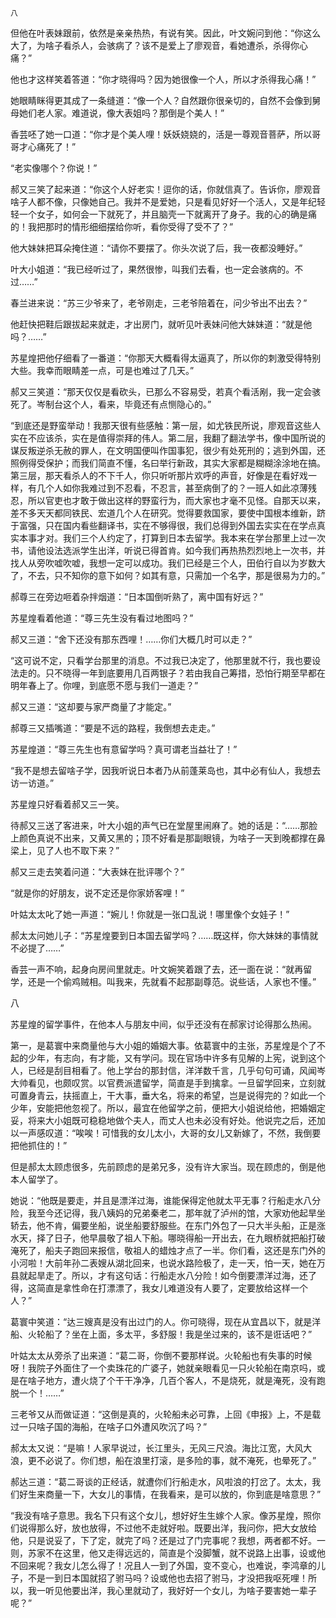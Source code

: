     八 

   但他在叶表妹跟前，依然是亲亲热热，有说有笑。因此，叶文婉问到他：“你这么大了，为啥子看杀人，会骇病了？该不是爱上了廖观音，看她遭杀，杀得你心痛？”

   他也才这样笑着答道：“你才晓得吗？因为她很像一个人，所以才杀得我心痛！”

   她眼睛眯得更其成了一条缝道：“像一个人？自然跟你很亲切的，自然不会像到舅母她们老人家。难道说，像大表姐吗？那倒是个美人！”

   香芸呸了她一口道：“你才是个美人哩！妖妖娆娆的，活是一尊观音菩萨，所以哥哥才心痛死了！”

   “老实像哪个？你说！”

   郝又三笑了起来道：“你这个人好老实！逗你的话，你就信真了。告诉你，廖观音啥子人都不像，只像她自己。我并不是爱她，只是看见好好一个活人，又是年纪轻轻一个女子，如何会一下就死了，并且脑壳一下就离开了身子。我的心的确是痛的！我把那时的情形细细摆给你听，看你受得了受不了？”

   他大妹妹把耳朵掩住道：“请你不要摆了。你头次说了后，我一夜都没睡好。”

   叶大小姐道：“我已经听过了，果然很惨，叫我们去看，也一定会骇病的。不过……”

   春兰进来说：“苏三少爷来了，老爷刚走，三老爷陪着在，问少爷出不出去？”

   他赶快把鞋后跟拔起来就走，才出房门，就听见叶表妹问他大妹妹道：“就是他吗？……”

   苏星煌把他仔细看了一番道：“你那天大概看得太逼真了，所以你的刺激受得特别大些。我幸而眼睛差一点，可是也难过了几天。”

   郝又三笑道：“那天仅仅是看砍头，已那么不容易受，若真个看活剐，我一定会骇死了。岑制台这个人，看来，毕竟还有点恻隐心的。”

   “到底还是野蛮举动！我那天很有些感触：第一层，如尤铁民所说，廖观音这些人实在不应该杀，实在是值得崇拜的伟人。第二层，我翻了翻法学书，像中国所说的谋反叛逆杀无赦的罪人，在文明国便叫作国事犯，很少有处死刑的；逃到外国，还照例得受保护；而我们简直不懂，名曰举行新政，其实大家都是糊糊涂涂地在搞。第三层，那天看杀人的不下千人，你只听听那片欢呼的声音，好像是在看好戏一样，有几个人如你我难过到不忍看，不忍言，甚至病倒了的？一班人如此凉薄残忍，所以官吏也才敢于做出这样的野蛮行为，而大家也才毫不见怪。自那天以来，差不多天天都同铁民、宏道几个人在研究。觉得要救国家，要使中国根本维新，跻于富强，只在国内看些翻译书，实在不够得很，我们总得到外国去实实在在学点真实本事才对。我们三个人约定了，打算到日本去留学。我本来在学台那里上过一次书，请他设法选派学生出洋，听说已得首肯。如今我们再热热烈烈地上一次书，并找人从旁吹嘘吹嘘，我想一定可以成功。我们已经是三个人，田伯行自以为岁数大了，不去，只不知你的意下如何？如其有意，只需加一个名字，那是很易为力的。”

   郝尊三在旁边咂着杂拌烟道：“日本国倒听熟了，离中国有好远？”

   苏星煌看着他道：“尊三先生没有看过地图吗？”

   郝又三道：“舍下还没有那东西哩！……你们大概几时可以走？”

   “这可说不定，只看学台那里的消息。不过我已决定了，他那里就不行，我也要设法走的。只不晓得一年到底要用几百两银子？若由我自己筹措，恐怕行期至早都在明年春上了。你哩，到底愿不愿与我们一道走？”

   郝又三道：“这却要与家严商量了才能定。”

   郝尊三又插嘴道：“要是不远的路程，我倒想去走走。”

   苏星煌道：“尊三先生也有意留学吗？真可谓老当益壮了！”

   “我不是想去留啥子学，因我听说日本者乃从前蓬莱岛也，其中必有仙人，我想去访一访道。”

   苏星煌只好看着郝又三一笑。

   待郝又三送了客进来，叶大小姐的声气已在堂屋里闹麻了。她的话是：“……那脸上颜色真说不出来，又黄又黑的；顶不好看是那副眼镜，为啥子一天到晚都撑在鼻梁上，见了人也不取下来？”

   郝又三走去笑着问道：“大表妹在批评哪个？”

   “就是你的好朋友，说不定还是你家娇客哩！”

   叶姑太太叱了她一声道：“婉儿！你就是一张口乱说！哪里像个女娃子！”

   郝太太问她儿子：“苏星煌要到日本国去留学吗？……既这样，你大妹妹的事情就不必提了……”

   香芸一声不响，起身向房间里就走。叶文婉笑着跟了去，还一面在说：“就再留学，还是一个偷鸡贼相。叫我来，先就看不起那副尊范。说些话，人家也不懂。”

   八

   苏星煌的留学事件，在他本人与朋友中间，似乎还没有在郝家讨论得那么热闹。

   第一，是葛寰中来商量他与大小姐的婚姻大事。依葛寰中的主张，苏星煌是个了不起的少年，有志向，有才能，又有学问。现在官场中许多有见解的上宪，说到这个人，已经是刮目相看了。他上学台的那封信，洋洋数千言，几乎句句可诵，风闻岑大帅看见，也颇叹赏。以官费派遣留学，简直是手到擒拿。一旦留学回来，立刻就可置身青云，扶摇直上，干大事，垂大名，将来的希望，岂是说得完的？如此一个少年，安能把他忽视了。所以，最宜在他留学之前，便把大小姐说给他，把婚姻定妥，将来大小姐既可稳稳地做个夫人，而丈人也未必没有好处。他说完之后，还加以一声感叹道：“唉唉！可惜我的女儿太小，大哥的女儿又新嫁了，不然，我倒要把他抓住的！”

   但是郝太太顾虑很多，先前顾虑的是弟兄多，没有许大家当。现在顾虑的，倒是他本人留学了。

   她说：“他既是要走，并且是漂洋过海，谁能保得定他就太平无事？行船走水八分险，我至今还记得，我八姨妈的兄弟秦老二，那年就了泸州的馆，大家劝他起旱坐轿去，他不肯，偏要坐船，说坐船要舒服些。在东门外包了一只大半头船，正是涨水天，择了日子，他早晨敬了祖人下船。哪晓得船一开出去，在九眼桥就把船打破淹死了，船夫子跑回来报信，敬祖人的蜡烛才点了一半。你们看，这还是东门外的小河啦！大前年孙二表嫂从湖北回来，也说水路险极了，走一天，怕一天，她在万县就起旱走了。所以，才有这句话：行船走水八分险！如今倒要漂洋过海，还了得，这简直是拿性命在打漂漂了，我女儿难道没有人要了，定要放给这样一个人？”

   葛寰中笑道：“达三嫂真是没有出过门的人。你可晓得，现在从宜昌以下，就是洋船、火轮船了？坐在上面，多太平，多舒服！我是坐过来的，该不是诳话吧？”

   叶姑太太从旁杀了出来道：“葛二哥，你倒不要那样说。火轮船也有失事的时候呀！我院子外面住了一个卖珠花的广婆子，她就亲眼看见一只火轮船在南京吗，或是在啥子地方，遭火烧了个干干净净，几百个客人，不是烧死，就是淹死，没有跑脱一个！……”

   三老爷又从而做证道：“这倒是真的，火轮船未必可靠，上回《申报》上，不是载过一只啥子国的海船，在啥子口外遭风吹沉了吗？”

   郝太太又说：“是嘛！人家早说过，长江里头，无风三尺浪。海比江宽，大风大浪，更不必说了。你们想，船在浪里打滚，是多险的事，就不淹死，也晕死了。”

   郝达三道：“葛二哥谈的正经话，就遭你们行船走水，风啦浪的打岔了。太太，我们好生来商量一下，大女儿的事情，在我看来，是可以放的，你到底是啥意思？”

   “我没有啥子意思。我名下只有这个女儿，想好好生生嫁个人家。像苏星煌，照你们说得那么好，放也放得，不过他不走就好啦。既要出洋，我问你，把大女放给他，只是说妥了，下了定，就完了吗？还是过了门完事呢？我想，两者都不好。一则，苏家不在这里，他又走得远远的，简直是个没脚蟹，就不说路上出事，设或他不回来呢？我女儿怎么得了！况且人一到了外国，变不变心，也难说，李鸿章的儿子，不是一到日本国就招了驸马吗？设或他也去招了驸马，才没把我呕死哩！所以，我一听见他要出洋，我心里就动了，我好好一个女儿，为啥子要害她一辈子呢？”

